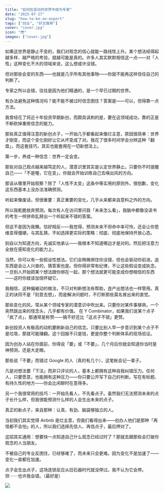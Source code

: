 ```yaml
---
title: "如何在变动的世界中成为专家"
date: "2025-07-27"
slug: "how-to-be-an-expert"
tags: ["创业", "好文推荐"]
cover: "cover.jpg"
icon: "😎"
images: ["cover.jpg"]
---
```

如果这世界是静止不变的，我们对观念的信心就能一路线性上升。某个想法经得起越多样、越严格的考验，就越可能是真的。许多人其实默默相信这一点——对「人性」这种变化不大的领域来说，这么想或许没错。



但对那些会变的东西——也就是几乎所有其他事物——你就不能再这样信任自己的判断了。



专家之所以会错，往往是因为他们精通的，是一个早已过期的世界。



有办法避免这种情况吗？能不能不被过时信念困住？答案是——可以，但得靠一点方法。



我曾经花了将近十年投资早期新创，而颇具讽刺的是，要在这领域成功，靠的正是不断砍掉重练信念的能力。



那些真正值得注意的新创点子，一开始几乎都看起来像烂主意，原因很简单：世界才刚变，而这个变化刚好让它从坏变成了对。我花了很多时间学会分辨这种「翻盘」，而这套技巧，其实也能套用在一切新想法上。



第一步，养成一种信念：世界一定会变。



那些对自己观点越来越笃定的人，潜意识里其实是认定世界静止。只要你不时提醒自己——「不是喔，它在变」，你就会开始训练自己去嗅出风的方向。



那该从哪里开始观察？除了「人性不太变」这条中等实用的原则外，很抱歉，变化这东西基本上没办法准确预测。



听起来像废话，但很重要：真正重要的变化，几乎从来都来自意料之外的方向。



所以我乾脆放弃预测。每次有人在访问里问我「未来怎么看」，我脑中都像没读书的考生一样拼命乱掰出一个听起来不错的答案。



但这不是因为我懒。恰好相反——我觉得，预测未来不但命中率可怜，还会让你思维变得僵硬。与其乱猜，不如选择更实际的策略：彻底、彻底地保持开放心态。



别自以为知道方向，先诚实地承认——我根本不知道哪边才是对的。然后把注意力全放在感知变化的能力上。



当然，你可以有一些假设性想法。它们会稍微绑住你没错，但也会驱动你前进。追东西是会让人兴奋的，猜答案也是。但你得非常有纪律，不让这些假设变成执念。
一旦别人开始把某个想法跟你绑在一起，那个想法就更可能变成你想相信的东西——这时你就该加倍怀疑它。



我相信，这种偏被动的做法，不只对判断想法有帮助，连产出想法也一样管用。真正的诀窍不是「刻意去想」，而是解决问题时，不打断那些莫名冒出来的直觉。



那些变化的风，常从某个领域专家的潜意识中吹出来。只要你对某件事够熟，一个突然跳出来的怪念头，几乎都有价值。
在 Y Combinator，如果我们说某个点子「疯了点」，那通常是称赞——搞不好还比「这点子不错」更赞。



新创投资人有极高的动机要刷新自己的信念。只要比别人早一步意识到某个点子不是垃圾，那就可能赚翻。这个回报不只是钱，更是你整个判断体系的现场验证。



因为创办人站在你面前，你得说「要」或「不要」，几个月后你就会知道你当时是神预测，还是大走眼。



那些说「不要」而错过 Google 的人（真的有几个），这笔帐会记一辈子。



凡是对想法要「下注」而非只评论的人，基本上都拥有这种自我纠错压力。任何人，只要愿意，也能拥有这种压力——你只要公开写下自己的判断。写在有标题、有持久性的地方——你会比闲聊时在意得多。



另一个我很常用的技巧：一开始先看人，不先看点子。虽然我们无法预测未来的点子长什么样，但我很能预测什么样的人会生出未来的点子。



真正的新点子，来自那种：认真、有劲、脑袋够独立的人。



当初我们其实觉得 Airbnb 是烂主意，但我们看得出来——创办人他们是那种「再怪都不会怕」的人，所以我们选择先信人、再信点子，最后押对了。



这招其实通用：想要快一点知道自己什么观念已经过时了？那就去跟那些会打破你观念的人当朋友。



不被自己的专业反困住，已经够难了，而未来只会更难。因为变化不是加速了——变化一直都在加速。



点子会生出点子，这场连锁反应从旧石器时代就没停过。我不认为它会停。
但⋯⋯也许我会错。（最好是）




![](https://prod-files-secure.s3.us-west-2.amazonaws.com/112d0858-5090-4d34-a606-b75eb8d65fd2/46476355-9cf3-4e99-9b7a-3531bc426380/1000202064.png?X-Amz-Algorithm=AWS4-HMAC-SHA256&X-Amz-Content-Sha256=UNSIGNED-PAYLOAD&X-Amz-Credential=ASIAZI2LB466VK5PMXXK%2F20250905%2Fus-west-2%2Fs3%2Faws4_request&X-Amz-Date=20250905T022322Z&X-Amz-Expires=3600&X-Amz-Security-Token=IQoJb3JpZ2luX2VjEAIaCXVzLXdlc3QtMiJHMEUCIHiEoAiGik6iRWhZGjZkoNnFgspAPsc6pgrrs%2B5jsFnAAiEAsrysdqMz%2B1t59FnWULzBMkrWN7ha8YX8UJNM134A1RUq%2FwMIahAAGgw2Mzc0MjMxODM4MDUiDHsqDLN%2BRzTvf6%2F3myrcA4YCyr7g2kp%2FRvPPVmdMjdDMCTGIDOgne8Y0cuNxsZJS1l%2B70S1gS%2FXaxtfOlrlcUSnxCbep8nMoHHBnCz2dOcAFfsD7OX%2F5jikmwcafv6YrjBCIR7WzThRJVrmGTJ7C8zU0kxkda%2FCqAXHYV6SGd6zYRG3FePCTMOJDwiNp7dGc8Sqf9nFpBMK3h%2BwNGNkLKkDbtnKM6PUvUlrDbWu0dJRpl0Q4vLqXtp9ke5Bm2p6dCpAf94%2BE3AkgVXemTiGIcRBo09%2Bwoy0R4MpJBX%2B7zFAVKh5R42l40ZGS%2FMP0OZOUT%2BxMmcEz%2FERRnvO8fsVrBnKLS3xg6YiKNvXmazK88bfdrH00np9G2ei%2FoN6LNyxti6pJLgzrBM7SjdI4MNd%2FgIFlM%2BPjXsH9Zw2yuj2B8tREpdHCMyOQQRF4SV48EcevHBVIz4GeGs9P%2FTyChejUlAKbxMcZ5nWAjcmhcZHNx9MLW8zSvB%2FiXKQxwcY3jt%2FAyMTQgyhb9KtUHs913HEKz%2BpHvX5GcAKx66cxzigLqMB%2FZGs6EZJ%2FwoFhnIx%2B2PXJAFxGtu7qMQ89%2B%2F1wZexlSM7XKNeEqIVytbtc72p8OkkW9wvfVmaWy4jfD5hgGsiYHx%2BNf509o0A5ZVlkMJv36MUGOqUBE76sSXddLMf6oIxuJ%2FXwiMvTOAI06RrnVjFf6LstV0%2FOkRlrQDCbRluQQ19Axsq3OU08N%2BCHcVpEmZ6e2G0yrvU4Wu5U3fULJXSQI2ow0ZipF9yXajKNoaj1cVytHE2FiJ63LyNwmnAzJ0dL0xBSHjWDeX6YznRzuKLT0Vs%2BnoivKHyc1H4rDXfZ%2FUEZkBFWqUD1aLXInYS7eQFph7unp6C%2Bh3k6&X-Amz-Signature=0c65e24c7423a0e982ef2024b8493d2237e1ec76e01634ea24852284ab9c12ad&X-Amz-SignedHeaders=host&x-amz-checksum-mode=ENABLED&x-id=GetObject)

